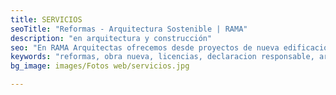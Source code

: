 ```yaml
---
title: SERVICIOS
seoTitle: "Reformas - Arquitectura Sostenible | RAMA"
description: "en arquitectura y construcción"
seo: "En RAMA Arquitectas ofrecemos desde proyectos de nueva edificación de vivienda y locales comerciales a reformas de espacios ya existentes, pasando por la rehabilitación energética de comunidades de propietarios."
keywords: "reformas, obra nueva, licencias, declaracion responsable, arquitectura sostenible, bioconstruccion"
bg_image: images/Fotos web/servicios.jpg

---
```

